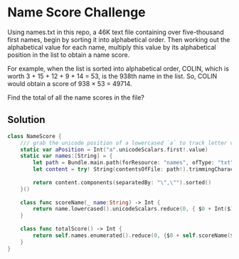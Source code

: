 # Name Score Challenge
Using names.txt in this repo, a 46K text file containing over five-thousand first names, begin by sorting it into alphabetical order. Then working out the alphabetical value for each name, multiply this value by its alphabetical position in the list to obtain a name score.

For example, when the list is sorted into alphabetical order, COLIN, which is worth 3 + 15 + 12 + 9 + 14 = 53, is the 938th name in the list. So, COLIN would obtain a score of 938 × 53 = 49714.

Find the total of all the name scores in the file?


## Solution

```swift
class NameScore {
    /// grab the unicode position of a lowercased `a` to track letter values of lowercased letters
    static var aPosition = Int("a".unicodeScalars.first!.value)
    static var names:[String] = {
        let path = Bundle.main.path(forResource: "names", ofType: "txt")
        let content = try! String(contentsOfFile: path!).trimmingCharacters(in: CharacterSet(charactersIn: "\"")).lowercased()
        
        return content.components(separatedBy: "\",\"").sorted()
    }()
    
    class func scoreName(_ name:String) -> Int {
        return name.lowercased().unicodeScalars.reduce(0, { $0 + Int($1.value) - self.aPosition + 1 })
    }
    
    class func totalScore() -> Int {
        return self.names.enumerated().reduce(0, {$0 + self.scoreName($1.element) * ($1.offset + 1)})
    }
}
```